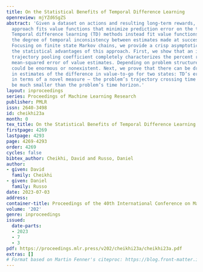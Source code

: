 ```yaml
---
title: On the Statistical Benefits of Temporal Difference Learning
openreview: mjYZd6SgZS
abstract: 'Given a dataset on actions and resulting long-term rewards, a direct estimation
  approach fits value functions that minimize prediction error on the training data.
  Temporal difference learning (TD) methods instead fit value functions by minimizing
  the degree of temporal inconsistency between estimates made at successive time-steps.
  Focusing on finite state Markov chains, we provide a crisp asymptotic theory of
  the statistical advantages of this approach. First, we show that an intuitive inverse
  trajectory pooling coefficient completely characterizes the percent reduction in
  mean-squared error of value estimates. Depending on problem structure, the reduction
  could be enormous or nonexistent. Next, we prove that there can be dramatic improvements
  in estimates of the difference in value-to-go for two states: TD’s errors are bounded
  in terms of a novel measure – the problem’s trajectory crossing time – which can
  be much smaller than the problem’s time horizon.'
layout: inproceedings
series: Proceedings of Machine Learning Research
publisher: PMLR
issn: 2640-3498
id: cheikhi23a
month: 0
tex_title: On the Statistical Benefits of Temporal Difference Learning
firstpage: 4269
lastpage: 4293
page: 4269-4293
order: 4269
cycles: false
bibtex_author: Cheikhi, David and Russo, Daniel
author:
- given: David
  family: Cheikhi
- given: Daniel
  family: Russo
date: 2023-07-03
address: 
container-title: Proceedings of the 40th International Conference on Machine Learning
volume: '202'
genre: inproceedings
issued:
  date-parts:
  - 2023
  - 7
  - 3
pdf: https://proceedings.mlr.press/v202/cheikhi23a/cheikhi23a.pdf
extras: []
# Format based on Martin Fenner's citeproc: https://blog.front-matter.io/posts/citeproc-yaml-for-bibliographies/
---
```

